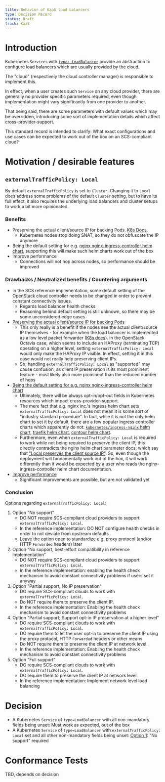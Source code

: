 ```yaml
---
title: Behavior of KaaS load balancers
type: Decision Record
status: Draft
track: KaaS
---
```


# Introduction

Kubernetes `Services` with [`type: LoadBalancer`](https://kubernetes.io/docs/concepts/services-networking/service/#loadbalancer) provide an abstraction to configure load balancers which are usually provided by the cloud.

The "cloud" (respectively the cloud controller manager) is responsible to implement this.

In effect, when a user creates such `Service` on any cloud provider, there are generally no provider specific parameters required, even though implementation might vary significantly from one provider to another.

That being said, there are some parameters with default values which may be overridden, introducing some sort of implementation details which affect cross-provider-support.

This standard record is intended to clarify: What exact configurations and use cases can be expected to work out of the box on an SCS-compliant cloud?

# Motivation / desirable features

## `externalTrafficPolicy: Local`

By default `externalTrafficPolicy` is set to `Cluster`. Changing it to `Local` does address some problems of the default `Cluster` setting, but to have its full effect, it also requires the underlying load balancers and cluster setups to work a bit more opinionated.

### Benefits

* <a name="keepip"></a>Preserving the actual client/source IP for backing Pods. [K8s Docs](https://kubernetes.io/docs/tasks/access-application-cluster/create-external-load-balancer/#preserving-the-client-source-ip).
  * Kubernetes nodes stop doing SNAT, so they do not obfuscate the IP anymore
* <a name="ootb"></a>Being the default setting for e.g. [nginx nginx-ingress-controller helm chart](https://docs.nginx.com/nginx-ingress-controller/installation/installation-with-helm/#configuration), supporting this will make such helm charts work out of the box
* <a name="performance"></a> Improve performance
  * Connections will not hop across nodes, so performance should be improved

### Drawbacks / Neutralized benefits / Countering arguments

* In the SCS reference implementation, some default setting of the OpenStack cloud controller needs to be changed in order to prevent constant connectivity issues.
  * Regards load balancer health checks
  * Reasoning behind default setting is still unknown, so there may be some unconsidered edge cases
* [Preserving the actual client/source IP for backing Pods](#keepip)
  * This only really is a benefit if the nodes see the actual client/source IP themselves - for example when the load balancer is implemented as a low level packet forwarder ([K8s docs](https://kubernetes.io/docs/tutorials/services/source-ip/#cross-platform-support)). In the OpenStack Octavia case, which seems to include an HAProxy (terminating TCP) operating on a higher level, setting `externalTrafficPolicy: Local` would only make the HAProxy IP visible. In effect, setting it in this case would not really help preserving client IPs.
  * So, handling `externalTrafficPolicy: Local` as "supported" may cause confusion, as client IP preservation is its most prominent feature - most likely also more prominent than the reduced number of hops
* [Being the default setting for e.g. nginx nginx-ingress-controller helm chart](#ootb)
  * Ultimately, there will be always opt-in/opt-out fields in Kubernetes resources which impact cross-provider-support.
  * The mere fact that e.g. nginx inc.'s ingress helm chart sets `externalTrafficPolicy: Local` does not mean it is some sort of "industry standard procedure". In fact, while it is not the only helm chart to set it by default, there are a few popular ingress controller charts which apparently do not: [`kubernetes/ingress-nginx` helm chart](https://github.com/kubernetes/ingress-nginx/blob/e7bee5308e84269d13b58352aeae3a6f27ea6e52/charts/ingress-nginx/values.yaml#L475), [traefik helm chart](https://github.com/traefik/traefik-helm-chart/blob/d1a2c281fb12eca2693932acbea6fec7c2212872/traefik/values.yaml), [contour helm chart](https://github.com/bitnami/charts/blob/30300ee924e6e6c55fe9069bf03791d8bcae65b7/bitnami/contour/values.yaml).
  * Furthermore, even when `externalTrafficPolicy: Local` is required to work while not being required to preserve the client IP, this directly contradicts the nginx helm chart parameter docs, which say that ["Local preserves the client source IP"](https://docs.nginx.com/nginx-ingress-controller/installation/installation-with-helm/#configuration). So, even though the deployment will fundamentally work out of the box, it will work differently than it would be expected by a user who reads the nginx-ingress-controller helm chart documentation.
* [Improve performance](#performance)
  * Significant improvements are possible, but are not validated yet

### Conclusion

Options regarding `externalTrafficPolicy: Local`:

1. <a name="selectedoption"></a>Option "No support"
    - DO NOT require SCS-compliant cloud providers to support `externalTrafficPolicy: Local`.
    - In the reference implementation: DO NOT configure health checks in order to not deviate from upstream defaults
    - Leave the option open to standardize e.g. proxy protocol (and/or HTTP `Forwarded` headers) later
2. Option "No support, best-effort compatibility in reference implementation"
    - DO NOT require SCS-compliant cloud providers to support `externalTrafficPolicy: Local`.
    - In the reference implementation: enabling the health check mechanism to avoid constant connectivity problems if users set it anyway
3. Option "Partial support; No IP preservation"
    - DO require SCS-compliant clouds to work with `externalTrafficPolicy: Local`.
    - Do NOT require them to preserve the client IP.
    - In the reference implementation: Enabling the health check mechanism to avoid constant connectivity problems
4. Option "Partial support; Support opt-in IP preservation at a higher level"
    - DO require SCS-compliant clouds to work with `externalTrafficPolicy: Local`.
    - DO require them to let the user opt-in to preserve the client IP using the proxy protocol, HTTP `Forwarded` headers or other means
    - Do NOT require them to preserve the client IP at network level.
    - In the reference implementation: Enabling the health check mechanism to avoid constant connectivity problems
5. Option "Full support"
    - DO require SCS-compliant clouds to work with `externalTrafficPolicy: Local`.
    - DO require them to preserve the client IP at network level.
    - In the reference implementation: Implement network level load balancing

# Decision

* A Kubernetes `Service` of `type=LoadBalancer` with all non-mandatory fields being unset: Must work as expected, out of the box
* A Kubernetes `Service` of `type=LoadBalancer` with `externalTrafficPolicy: Local` set and all other non-mandatory fields being unset: [Option 1](#selectedoption): "No support" required

# Conformance Tests

TBD, depends on decision
